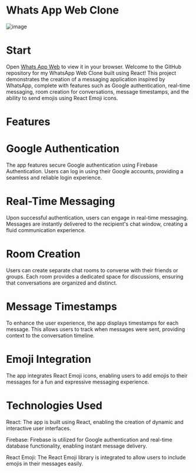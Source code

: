 # Whats App Web Clone
![image](https://github.com/Reshavji/WhatsApp-Web-Clone---React-Project---y232gneb0wv2/assets/116823969/e46b5e52-b39d-450e-a11f-a2163a4bf3bb)

# Start
Open [Whats App Web](https://whatsappps.netlify.app/) to view it in your browser.
Welcome to the GitHub repository for my WhatsApp Web Clone built using React! This project demonstrates the creation of a messaging application inspired by WhatsApp, complete with features such as Google authentication, real-time messaging, room creation for conversations, message timestamps, and the ability to send emojis using React Emoji icons.

# Features
# Google Authentication
The app features secure Google authentication using Firebase Authentication. Users can log in using their Google accounts, providing a seamless and reliable login experience.

# Real-Time Messaging
Upon successful authentication, users can engage in real-time messaging. Messages are instantly delivered to the recipient's chat window, creating a fluid communication experience.

# Room Creation
Users can create separate chat rooms to converse with their friends or groups. Each room provides a dedicated space for discussions, ensuring that conversations are organized and distinct.

# Message Timestamps
To enhance the user experience, the app displays timestamps for each message. This allows users to track when messages were sent, providing context to the conversation timeline.

# Emoji Integration
The app integrates React Emoji icons, enabling users to add emojis to their messages for a fun and expressive messaging experience.

# Technologies Used
React: The app is built using React, enabling the creation of dynamic and interactive user interfaces.

Firebase: Firebase is utilized for Google authentication and real-time database functionality, enabling instant message delivery.

React Emoji: The React Emoji library is integrated to allow users to include emojis in their messages easily.
